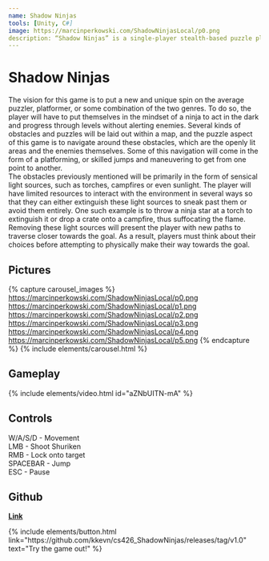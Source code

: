 ```yaml
---
name: Shadow Ninjas
tools: [Unity, C#]
image: https://marcinperkowski.com/ShadowNinjasLocal/p0.png
description: “Shadow Ninjas” is a single-player stealth-based puzzle platformer where the player must avoid getting caught in the light while attempting to traverse towards the goal.
---
```


# Shadow Ninjas

The vision for this game is to put a new and unique spin on the average puzzler, platformer, or some combination of the two genres. To do so, the player will have to put themselves in the mindset of a ninja to act in the dark and progress through levels without alerting enemies. Several kinds of obstacles and puzzles will be laid out within a map, and the puzzle aspect of this game is to navigate around these obstacles, which are the openly lit areas and the enemies themselves. Some of this navigation will come in the form of a platforming, or skilled jumps and maneuvering to get from one point to another.\
The obstacles previously mentioned will be primarily in the form of sensical light sources, such as torches, campfires or even sunlight. The player will have limited resources to interact with the environment in several ways so that they can either extinguish these light sources to sneak past them or avoid them entirely. One such example is to throw a ninja star at a torch to extinguish it or drop a crate onto a campfire, thus suffocating the flame. Removing these light sources will present the player with new paths to traverse closer towards the goal. As a result, players must think about their choices before attempting to physically make their way towards the goal.

## Pictures

{% capture carousel_images %}
https://marcinperkowski.com/ShadowNinjasLocal/p0.png
https://marcinperkowski.com/ShadowNinjasLocal/p1.png
https://marcinperkowski.com/ShadowNinjasLocal/p2.png
https://marcinperkowski.com/ShadowNinjasLocal/p3.png
https://marcinperkowski.com/ShadowNinjasLocal/p4.png
https://marcinperkowski.com/ShadowNinjasLocal/p5.png
{% endcapture %}
{% include elements/carousel.html %}

## Gameplay

{% include elements/video.html id="aZNbUITN-mA" %}

## Controls

W/A/S/D  - Movement\
LMB      - Shoot Shuriken\
RMB      - Lock onto target\
SPACEBAR - Jump\
ESC      - Pause

## Github

[**Link**](https://github.com/marcinperkow/ShadowNinjas)

<p class="text-center">
{% include elements/button.html link="https://github.com/kkevn/cs426_ShadowNinjas/releases/tag/v1.0" text="Try the game out!" %}
</p>